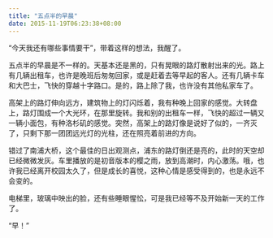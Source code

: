 ```yaml
---
title: "五点半的早晨"
date: 2015-11-19T06:23:38+08:00
---
```


“今天我还有哪些事情要干”，带着这样的想法，我醒了。

五点半的早晨是不一样的。天基本还是黑的，只有晃眼的路灯散射出来的光。路上有几辆出租车，也许是晚班后匆匆回家，或是赶着去等早起的客人。还有几辆卡车和大巴士，飞快的穿越十字路口。是的，路上除了我，也许没有其他私家车了。

高架上的路灯伸向远方，建筑物上的灯闪烁着，我有种晚上回家的感觉。大转盘上，路灯围成一个大光环，在那里旋转。我和别的出租车一样，飞快的超过一辆又一辆小面包，有种洛杉矶的感觉。突然，高架上的路灯像是说好了似的，一齐灭了，只剩下那一团团远光灯的光柱，还在照亮着前进的方向。

错过了南浦大桥，这个最佳的日出观测点，浦东的路灯倒还是亮的，此时的天空却已经微微发灰。车里播放的是初音版本的樱之雨，放到高潮时，内心激荡。哦，也许我已经离开校园太久了，但是成长的喜悦，这种心情是感受得到的，也是永远不会变的。

电梯里，玻璃中映出的脸，还有些睡眼惺忪，可是我已经等不及开始新一天的工作了。

“早！”